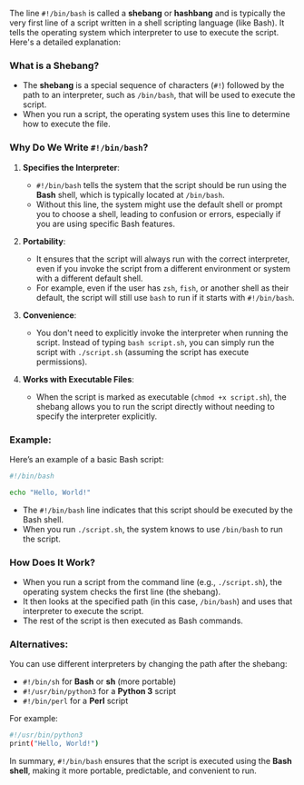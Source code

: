 The line `#!/bin/bash` is called a **shebang** or **hashbang** and is typically the very first line of a script written in a shell scripting language (like Bash). It tells the operating system which interpreter to use to execute the script. Here's a detailed explanation:

### What is a Shebang?
- The **shebang** is a special sequence of characters (`#!`) followed by the path to an interpreter, such as `/bin/bash`, that will be used to execute the script.
- When you run a script, the operating system uses this line to determine how to execute the file.

### Why Do We Write `#!/bin/bash`?

1. **Specifies the Interpreter**: 
   - `#!/bin/bash` tells the system that the script should be run using the **Bash** shell, which is typically located at `/bin/bash`.
   - Without this line, the system might use the default shell or prompt you to choose a shell, leading to confusion or errors, especially if you are using specific Bash features.

2. **Portability**:
   - It ensures that the script will always run with the correct interpreter, even if you invoke the script from a different environment or system with a different default shell.
   - For example, even if the user has `zsh`, `fish`, or another shell as their default, the script will still use `bash` to run if it starts with `#!/bin/bash`.

3. **Convenience**:
   - You don't need to explicitly invoke the interpreter when running the script. Instead of typing `bash script.sh`, you can simply run the script with `./script.sh` (assuming the script has execute permissions).

4. **Works with Executable Files**:
   - When the script is marked as executable (`chmod +x script.sh`), the shebang allows you to run the script directly without needing to specify the interpreter explicitly.

### Example:

Here’s an example of a basic Bash script:

```bash
#!/bin/bash

echo "Hello, World!"
```

- The `#!/bin/bash` line indicates that this script should be executed by the Bash shell.
- When you run `./script.sh`, the system knows to use `/bin/bash` to run the script.

### How Does It Work?

- When you run a script from the command line (e.g., `./script.sh`), the operating system checks the first line (the shebang).
- It then looks at the specified path (in this case, `/bin/bash`) and uses that interpreter to execute the script.
- The rest of the script is then executed as Bash commands.

### Alternatives:
You can use different interpreters by changing the path after the shebang:

- `#!/bin/sh` for **Bash** or **sh** (more portable)
- `#!/usr/bin/python3` for a **Python 3** script
- `#!/bin/perl` for a **Perl** script

For example:

```bash
#!/usr/bin/python3
print("Hello, World!")
```

In summary, `#!/bin/bash` ensures that the script is executed using the **Bash shell**, making it more portable, predictable, and convenient to run.